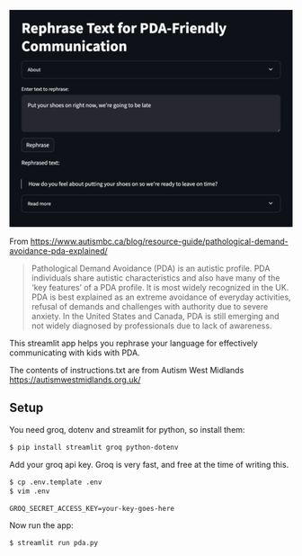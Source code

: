 ![screenshot](screenshot.png)

From https://www.autismbc.ca/blog/resource-guide/pathological-demand-avoidance-pda-explained/

> Pathological Demand Avoidance (PDA) is an autistic profile. PDA individuals share autistic characteristics and also have many of the ‘key features’ of a PDA profile. It is most widely recognized in the UK. PDA is best explained as an extreme avoidance of everyday activities, refusal of demands and challenges with authority due to severe anxiety. In the United States and Canada, PDA is still emerging and not widely diagnosed by professionals due to lack of awareness.

This streamlit app helps you rephrase your language for effectively communicating with kids with PDA.

The contents of instructions.txt are from Autism West Midlands https://autismwestmidlands.org.uk/

Setup
---

You need groq, dotenv and streamlit for python, so install them:
```sh
$ pip install streamlit groq python-dotenv
```

Add your groq api key. Groq is very fast, and free at the time of writing this.
```sh
$ cp .env.template .env
$ vim .env
```

```.env
GROQ_SECRET_ACCESS_KEY=your-key-goes-here
```

Now run the app:
```
$ streamlit run pda.py
```

